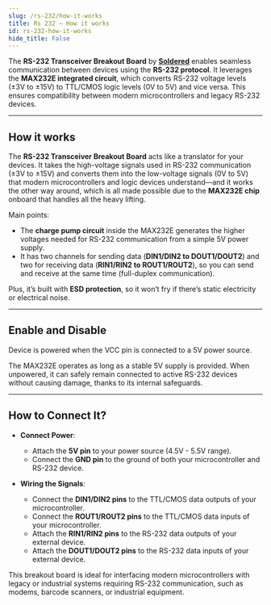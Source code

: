 ```yaml
---
slug: /rs-232/how-it-works 
title: Rs 232 – How it works
id: rs-232-how-it-works 
hide_title: False
---  
```


The **RS-232 Transceiver Breakout Board** by [**Soldered**](https://soldered.com/product/rs-232-transciever-breakout/) enables seamless communication between devices using the **RS-232 protocol**. It leverages the **MAX232E integrated circuit**, which converts RS-232 voltage levels (±3V to ±15V) to TTL/CMOS logic levels (0V to 5V) and vice versa. This ensures compatibility between modern microcontrollers and legacy RS-232 devices.

<CenteredImage src="/img/rs-232/onboard.png" alt="howitworks" caption="MAX232E Dual RS-232 Driver and Receiver With IEC61000-4-2 Protection" width="500px" />

---

## How it works

The **RS-232 Transceiver Breakout Board** acts like a translator for your devices. It takes the high-voltage signals used in RS-232 communication (±3V to ±15V) and converts them into the low-voltage signals (0V to 5V) that modern microcontrollers and logic devices understand—and it works the other way around, which is all made possible due to the **MAX232E chip** onboard that handles all the heavy lifting.

Main points:

*   The **charge pump circuit** inside the MAX232E generates the higher voltages needed for RS-232 communication from a simple 5V power supply.  
*   It has two channels for sending data (**DIN1/DIN2 to DOUT1/DOUT2**) and two for receiving data (**RIN1/RIN2 to ROUT1/ROUT2**), so you can send and receive at the same time (full-duplex communication).
  
<InfoBox>Plus, it’s built with **ESD protection**, so it won’t fry if there’s static electricity or electrical noise.</InfoBox>

---

## Enable and Disable

<InfoBox>Device is powered when the VCC pin is connected to a 5V power source.</InfoBox>

The MAX232E operates as long as a stable 5V supply is provided. When unpowered, it can safely remain connected to active RS-232 devices without causing damage, thanks to its internal safeguards.

---

## How to Connect It?

*   **Connect Power**:  
    *   Attach the **5V pin** to your power source (4.5V - 5.5V range).     
    *   Connect the **GND pin** to the ground of both your microcontroller and RS-232 device.
        
*   **Wiring the Signals**: 
    *   Connect the **DIN1/DIN2 pins** to the TTL/CMOS data outputs of your microcontroller.   
    *   Connect the **ROUT1/ROUT2 pins** to the TTL/CMOS data inputs of your microcontroller.  
    *   Attach the **RIN1/RIN2 pins** to the RS-232 data outputs of your external device.   
    *   Attach the **DOUT1/DOUT2 pins** to the RS-232 data inputs of your external device.
        

This breakout board is ideal for interfacing modern microcontrollers with legacy or industrial systems requiring RS-232 communication, such as modems, barcode scanners, or industrial equipment.